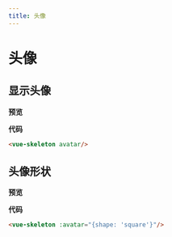 ```yaml
---
title: 头像
---
```

# 头像

## 显示头像

**预览**

<ClientOnly>
  <demo-2-1></demo-2-1>
</ClientOnly>

**代码**

```html
<vue-skeleton avatar/>
```

## 头像形状

**预览**

<ClientOnly>
  <demo-2-2></demo-2-2>
</ClientOnly>

**代码**

```html
<vue-skeleton :avatar="{shape: 'square'}"/>
```
